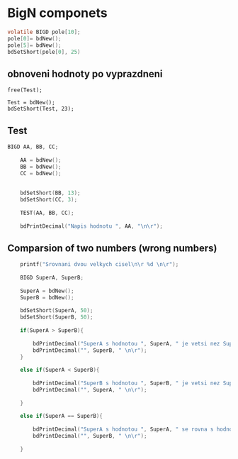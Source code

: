 # BigN componets

```C
volatile BIGD pole[10];
pole[0]= bdNew();
pole[5]= bdNew();
bdSetShort(pole[0], 25)
```

## obnoveni hodnoty po vyprazdneni
	free(Test);
	
	Test = bdNew();	
	bdSetShort(Test, 23);

## Test
```C
BIGD AA, BB, CC;
	
	AA = bdNew();
	BB = bdNew();
	CC = bdNew();
	
	
	bdSetShort(BB, 13);
	bdSetShort(CC, 3);
	
	TEST(AA, BB, CC);
	
	bdPrintDecimal("Napis hodnotu ", AA, "\n\r");
```

## Comparsion of two numbers (wrong numbers)
```C
	printf("Srovnani dvou velkych cisel\n\r %d \n\r");
	
	BIGD SuperA, SuperB;
	
	SuperA = bdNew();
	SuperB = bdNew();
	
	bdSetShort(SuperA, 50);
	bdSetShort(SuperB, 50);	
	
	if(SuperA > SuperB){
		
		bdPrintDecimal("SuperA s hodnotou ", SuperA, " je vetsi nez SuperB s hodnotou ");
		bdPrintDecimal("", SuperB, " \n\r");
	}
	
	else if(SuperA < SuperB){
		
		bdPrintDecimal("SuperB s hodnotou ", SuperB, " je vetsi nez SuperA s hodnotou ");
		bdPrintDecimal("", SuperA, " \n\r");
		
	}
	
	else if(SuperA == SuperB){
		
		bdPrintDecimal("SuperA s hodnotou ", SuperA, " se rovna s hodnotou SuperB ");
		bdPrintDecimal("", SuperB, " \n\r");
		
	}
```
